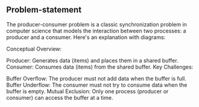 ## Problem-statement
The producer-consumer problem is a classic synchronization problem in computer science that models the interaction between two processes: a producer and a consumer. Here's an explanation with diagrams:

Conceptual Overview:

Producer: Generates data (items) and places them in a shared buffer.
Consumer: Consumes data (items) from the shared buffer.
Key Challenges:

Buffer Overflow: The producer must not add data when the buffer is full.
Buffer Underflow: The consumer must not try to consume data when the buffer is empty.
Mutual Exclusion: Only one process (producer or consumer) can access the buffer at a time.